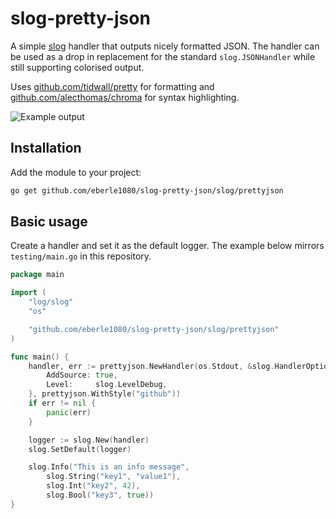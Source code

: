 # slog-pretty-json

A simple [slog](https://pkg.go.dev/log/slog) handler that outputs nicely
formatted JSON. The handler can be used as a drop in replacement for the
standard `slog.JSONHandler` while still supporting colorised output.

Uses [github.com/tidwall/pretty](https://github.com/tidwall/pretty) for formatting and
[github.com/alecthomas/chroma](https://github.com/alecthomas/chroma) for syntax highlighting.

![Example output](https://github.com/user-attachments/assets/89e91a50-15be-43f1-9973-0f4aaebc9f75)

## Installation

Add the module to your project:

```bash
go get github.com/eberle1080/slog-pretty-json/slog/prettyjson
```

## Basic usage

Create a handler and set it as the default logger. The example below mirrors
`testing/main.go` in this repository.

```go
package main

import (
    "log/slog"
    "os"

    "github.com/eberle1080/slog-pretty-json/slog/prettyjson"
)

func main() {
    handler, err := prettyjson.NewHandler(os.Stdout, &slog.HandlerOptions{
        AddSource: true,
        Level:     slog.LevelDebug,
    }, prettyjson.WithStyle("github"))
    if err != nil {
        panic(err)
    }

    logger := slog.New(handler)
    slog.SetDefault(logger)

    slog.Info("This is an info message",
        slog.String("key1", "value1"),
        slog.Int("key2", 42),
        slog.Bool("key3", true))
}
```
